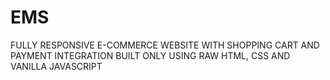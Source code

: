 # EMS
FULLY RESPONSIVE E-COMMERCE WEBSITE WITH SHOPPING CART AND PAYMENT INTEGRATION BUILT ONLY USING RAW HTML, CSS AND VANILLA JAVASCRIPT
